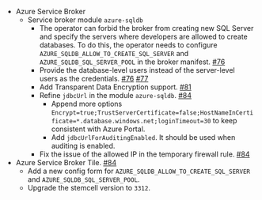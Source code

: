 - Azure Service Broker
  - Service broker module `azure-sqldb`
    - The operator can forbid the broker from creating new SQL Server and specify the servers where developers are allowed to create databases. To do this, the operator needs to configure `AZURE_SQLDB_ALLOW_TO_CREATE_SQL_SERVER` and `AZURE_SQLDB_SQL_SERVER_POOL` in the broker manifest. [#76](https://github.com/Azure/meta-azure-service-broker/pull/76)
    - Provide the database-level users instead of the server-level users as the credentials. [#76](https://github.com/Azure/meta-azure-service-broker/pull/76) [#77](https://github.com/Azure/meta-azure-service-broker/pull/77)
    - Add Transparent Data Encryption support. [#81](https://github.com/Azure/meta-azure-service-broker/pull/81)
    - Refine `jdbcUrl` in the module `azure-sqldb`. [#84](https://github.com/Azure/meta-azure-service-broker/pull/84)
      - Append more options `Encrypt=true;TrustServerCertificate=false;HostNameInCertificate=*.database.windows.net;loginTimeout=30` to keep consistent with Azure Portal.
      - Add `jdbcUrlForAuditingEnabled`. It should be used when auditing is enabled.
    - Fix the issue of the allowed IP in the temporary firewall rule. [#84](https://github.com/Azure/meta-azure-service-broker/pull/84)
- Azure Service Broker Tile. [#84](https://github.com/Azure/meta-azure-service-broker/pull/84)
  - Add a new config form for `AZURE_SQLDB_ALLOW_TO_CREATE_SQL_SERVER` and `AZURE_SQLDB_SQL_SERVER_POOL`.
  - Upgrade the stemcell version to `3312`.
